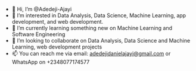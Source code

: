 - 👋 Hi, I’m @Adedeji-Ajayi
- 👀 I’m interested in Data Analysis, Data Science, Machine Learning, app development, and web development.
- 🌱 I’m currently learning something new on Machine Learning and Software Engineering
- 💞️ I’m looking to collaborate on Data Analysis, Data Science and Machine Learning, web development projects
- 📫 You can reach me via email: adedejidanielajayi@gmail.com or WhatsApp on +2348077174577

<!---
Adedeji-Ajayi/Adedeji-Ajayi is a ✨ special ✨ repository because its `README.md` (this file) appears on your GitHub profile.
You can click the Preview link to take a look at your changes.
--->
